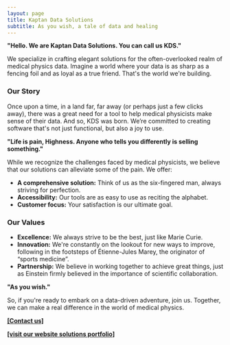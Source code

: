```yaml
---
layout: page
title: Kaptan Data Solutions
subtitle: As you wish, a tale of data and healing
---
```


**"Hello. We are Kaptan Data Solutions. You can call us KDS."**

We specialize in crafting elegant solutions for the often-overlooked realm of medical physics data. Imagine a world where your data is as sharp as a fencing foil and as loyal as a true friend. That's the world we're building. 

### Our Story

Once upon a time, in a land far, far away (or perhaps just a few clicks away), there was a great need for a tool to help medical physicists make sense of their data. And so, KDS was born. We’re committed to creating software that's not just functional, but also a joy to use.

**"Life is pain, Highness. Anyone who tells you differently is selling something."** 

While we recognize the challenges faced by medical physicists, we believe that our solutions can alleviate some of the pain. We offer:

* **A comprehensive solution:** Think of us as the six-fingered man, always striving for perfection.
* **Accessibility:** Our tools are as easy to use as reciting the alphabet.
* **Customer focus:** Your satisfaction is our ultimate goal.

### Our Values

* **Excellence:** We always strive to be the best, just like Marie Curie.
* **Innovation:** We're constantly on the lookout for new ways to improve, following in the footsteps of Étienne-Jules Marey, the originator of “sports medicine”.
* **Partnership:** We believe in working together to achieve great things, just as Einstein firmly believed in the importance of scientific collaboration.

**"As you wish."**

So, if you're ready to embark on a data-driven adventure, join us. Together, we can make a real difference in the world of medical physics.



**[[Contact us]](https://www.assistant-physicien.fr/KaptanDataSolutions)** 

**[[visit our website solutions portfolio]](https://www.assistant-physicien.fr/)** 
